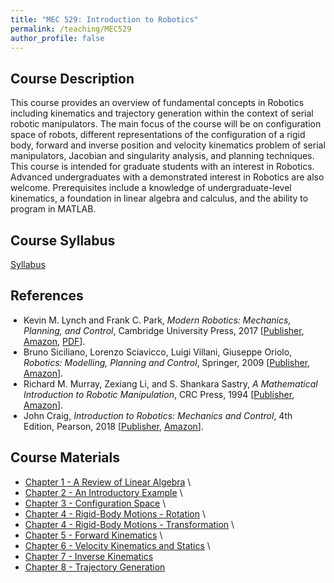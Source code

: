 ```yaml
---
title: "MEC 529: Introduction to Robotics"
permalink: /teaching/MEC529
author_profile: false
---
```


## Course Description
This course provides an overview of fundamental concepts in Robotics including kinematics and trajectory generation within the context of serial robotic manipulators. The main focus of the course will be on configuration space of robots, different representations of the configuration of a rigid body, forward and inverse position and velocity kinematics problem of serial manipulators, Jacobian and singularity analysis, and planning techniques. This course is intended for graduate students with an interest in Robotics. Advanced undergraduates with a demonstrated interest in Robotics are also welcome. Prerequisites include a knowledge of undergraduate-level kinematics, a foundation in linear algebra and calculus, and the ability to program in MATLAB.

## Course Syllabus
[Syllabus](https://aminfakhari.github.io/_pages/teaching/MEC529/MEC529_Syllabus_Spring2023.pdf)

## References
<ul style="margin-left: 0; padding-left: 1.5em; list-style-type: disc;">
    <li>
        Kevin M. Lynch and Frank C. Park, <i>Modern Robotics: Mechanics, Planning, and Control</i>, Cambridge University Press, 2017
        [<a href="https://www.cambridge.org/us/academic/subjects/computer-science/computer-graphics-image-processing-and-robotics/modern-robotics-mechanics-planning-and-control" target="_blank"><u>Publisher</u></a>,
        <a href="https://www.amazon.com/gp/product/1107156300/" target="_blank"><u>Amazon</u></a>,
        <a href="http://hades.mech.northwestern.edu/images/2/2e/MR-largefont-v2.pdf" target="_blank"><u>PDF</u></a>].
    </li>
    <li>
        Bruno Siciliano, Lorenzo Sciavicco, Luigi Villani, Giuseppe Oriolo, <i>Robotics: Modelling, Planning and Control</i>, Springer, 2009
        [<a href="https://link.springer.com/book/10.1007/978-1-84628-642-1" target="_blank"><u>Publisher</u></a>,
        <a href="https://www.amazon.com/Robotics-Modelling-Planning-Textbooks-Processing/dp/1846286417" target="_blank"><u>Amazon</u></a>].
    </li>
    <li>
        Richard M. Murray, Zexiang Li, and S. Shankara Sastry, <i>A Mathematical Introduction to Robotic Manipulation</i>, CRC Press, 1994
        [<a href="https://www.routledge.com/A-Mathematical-Introduction-to-Robotic-Manipulation/Murray-Li-Sastry/p/book/9780849379819" target="_blank"><u>Publisher</u></a>,
        <a href="https://www.amazon.com/Mathematical-Introduction-Robotic-Manipulation/dp/0849379814" target="_blank"><u>Amazon</u></a>].
    </li>
    <li>
        John Craig, <i>Introduction to Robotics: Mechanics and Control</i>, 4th Edition, Pearson, 2018
        [<a href="https://www.pearson.com/en-us/subject-catalog/p/introduction-to-robotics-mechanics-and-control/P200000003304/9780137848744" target="_blank"><u>Publisher</u></a>,
        <a href="https://www.amazon.com/Introduction-Robotics-Mechanics-Control-4th/dp/0133489795" target="_blank"><u>Amazon</u></a>].
    </li>
</ul>



## Course Materials
* [Chapter 1 - A Review of Linear Algebra](https://aminfakhari.github.io/_pages/teaching/MEC529/Chapter1_MotivationalExample.pdf) \
* [Chapter 2 - An Introductory Example](https://aminfakhari.github.io/_pages/teaching/MEC529/Chapter2_ConfigurationSpace.pdf) \
* [Chapter 3 - Configuration Space](https://aminfakhari.github.io/_pages/teaching/MEC529/Chapter3_RigidBodyMotions_Part1.pdf) \
* [Chapter 4 - Rigid-Body Motions - Rotation](https://aminfakhari.github.io/_pages/teaching/MEC529/Chapter3_RigidBodyMotions_Part2.pdf) \
* [Chapter 4 - Rigid-Body Motions - Transformation](https://aminfakhari.github.io/_pages/teaching/MEC529/Chapter4_ForwardKinematics.pdf) \
* [Chapter 5 - Forward Kinematics](https://aminfakhari.github.io/_pages/teaching/MEC529/Chapter5_VelocityKinematics&Statics.pdf) \
* [Chapter 6 - Velocity Kinematics and Statics](https://aminfakhari.github.io/_pages/teaching/MEC529/Chapter6_InverseKinematics.pdf) \
* [Chapter 7 - Inverse Kinematics](https://aminfakhari.github.io/_pages/teaching/MEC529/Chapter7_TrajectoryGeneration.pdf)
* [Chapter 8 - Trajectory Generation](https://aminfakhari.github.io/_pages/teaching/MEC529/Chapter7_TrajectoryGeneration.pdf)

